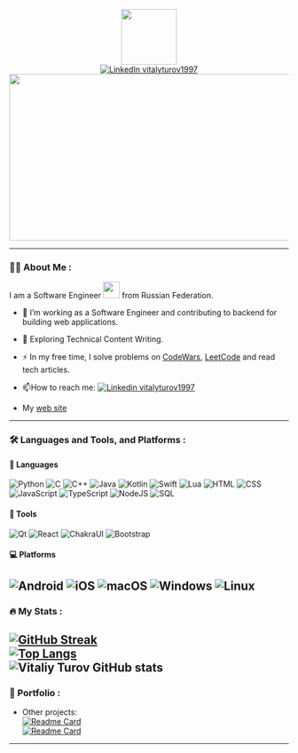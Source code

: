 <div id="header" align="center">
  <img src="https://media.giphy.com/media/M9gbBd9nbDrOTu1Mqx/giphy.gif" width="100"/>
  <div id="badges">
    <a href="https://www.linkedin.com/in/vitalyturov1997/">
      <img src="https://img.shields.io/badge/LinkedIn-blue?style=for-the-badge&logo=linkedin&logoColor=white" alt="LinkedIn vitalyturov1997"/>
    </a>
  </div>
  <img src="https://komarev.com/ghpvc/?username=walleri1&style=flat-square&color=blue" alt=""/>
</div>
<div align="center">
  <img src="https://media.giphy.com/media/dWesBcTLavkZuG35MI/giphy.gif" width="600" height="300"/>
</div>

---

### :woman_technologist: About Me :
I am a Software Engineer <img src="https://media.giphy.com/media/WUlplcMpOCEmTGBtBW/giphy.gif" width="30"> from Russian Federation.
- :telescope: I’m working as a Software Engineer and contributing to backend for building web applications.

- :seedling: Exploring Technical Content Writing.

- :zap: In my free time, I solve problems on [CodeWars](https://www.codewars.com/users/walleri1), [LeetCode](https://leetcode.com/walleri1/) and read tech articles.

- :mailbox:How to reach me: [![Linkedin vitalyturov1997](https://img.shields.io/badge/-vitaliy_turov-blue?style=flat&logo=Linkedin&logoColor=white)](https://www.linkedin.com/in/vitalyturov1997/)
- My [web site](https://vitaliy-turov.vercel.app)

---

### :hammer_and_wrench: Languages and Tools, and Platforms :
#### :information_desk_person: Languages
![Python](https://img.shields.io/badge/-Python-090909?style=for-the-badge&logo=Python) ![C](https://img.shields.io/badge/-C-090909?style=for-the-badge&logo=C) ![C++](https://img.shields.io/badge/-C++-090909?style=for-the-badge&logo=C%2b%2b) ![Java](https://img.shields.io/badge/-Java-090909?style=for-the-badge&logo=Java) ![Kotlin](https://img.shields.io/badge/-Kotlin-090909?style=for-the-badge&logo=Kotlin) ![Swift](https://img.shields.io/badge/-Swift-090909?style=for-the-badge&logo=swift) ![Lua](https://img.shields.io/badge/-Lua-090909?style=for-the-badge&logo=lua)
![HTML](https://img.shields.io/badge/-HTML-090909?style=for-the-badge&logo=html5) ![CSS](https://img.shields.io/badge/-CSS-090909?style=for-the-badge&logo=css3) ![JavaScript](https://img.shields.io/badge/-JavaScript-090909?style=for-the-badge&logo=javascript) ![TypeScript](https://img.shields.io/badge/-TypeScript-090909?style=for-the-badge&logo=typescript) ![NodeJS](https://img.shields.io/badge/-Node.JS-090909?style=for-the-badge&logo=node.js) 
![SQL](https://img.shields.io/badge/-SQL-090909?style=for-the-badge&logo=sqlite)

#### :hammer: Tools
![Qt](https://img.shields.io/badge/-Qt-090909?style=for-the-badge&logo=qt)
![React](https://img.shields.io/badge/-React-090909?style=for-the-badge&logo=react) ![ChakraUI](https://img.shields.io/badge/-ChakraUI-090909?style=for-the-badge&logo=chakraui) ![Bootstrap](https://img.shields.io/badge/-bootstrap-090909?style=for-the-badge&logo=bootstrap)

#### :computer: Platforms
![Android](https://img.shields.io/badge/-Android-090909?style=for-the-badge&logo=android) ![iOS](https://img.shields.io/badge/-iOS-090909?style=for-the-badge&logo=ios)
![macOS](https://img.shields.io/badge/-macOS-090909?style=for-the-badge&logo=macOS) ![Windows](https://img.shields.io/badge/-Windows-090909?style=for-the-badge&logo=Windows) ![Linux](https://img.shields.io/badge/-Linux-090909?style=for-the-badge&logo=Linux)
---

### :fire: My Stats :
[![GitHub Streak](http://github-readme-streak-stats.herokuapp.com?user=walleri1&theme=dark&hide_border=true&date_format=j%20M%5B%20Y%5D)](https://git.io/streak-stats)</br>
[![Top Langs](https://github-readme-stats.vercel.app/api/top-langs/?username=walleri1&langs_count=100&theme=dark&background=000000&count_private=true)](https://github.com/anuraghazra/github-readme-stats)</br>
![Vitaliy Turov GitHub stats](https://github-readme-stats.vercel.app/api?username=walleri1&show_icons=true&theme=radical&count_private=true)</br>
---

### :bug: Portfolio :
<!-- - Diploma:</br> -->
<!-- [![Readme Card](https://github-readme-stats.vercel.app/api/pin/?username=walleri1&repo=telady_system)](https://github.com/walleri1/telady_system)</br>
[![Readme Card](https://github-readme-stats.vercel.app/api/pin/?username=walleri1&repo=telady_client)](https://github.com/walleri1/telady_client)</br>
[![Readme Card](https://github-readme-stats.vercel.app/api/pin/?username=walleri1&repo=TeladyMobileApple)](https://github.com/walleri1/TeladyMobileApple)</br>
[![Readme Card](https://github-readme-stats.vercel.app/api/pin/?username=walleri1&repo=TeladyMobileAndroid)](https://github.com/walleri1/TeladyMobileAndroid)</br> -->
- Other projects:</br>
[![Readme Card](https://github-readme-stats.vercel.app/api/pin/?username=walleri1&repo=portfolio-homepage)](https://github.com/walleri1/portfolio-homepage)</br>
[![Readme Card](https://github-readme-stats.vercel.app/api/pin/?username=walleri1&repo=Probability-theory.-Laboratory-work.-Qt)](https://github.com/walleri1/Probability-theory.-Laboratory-work.-Qt)</br>
---
